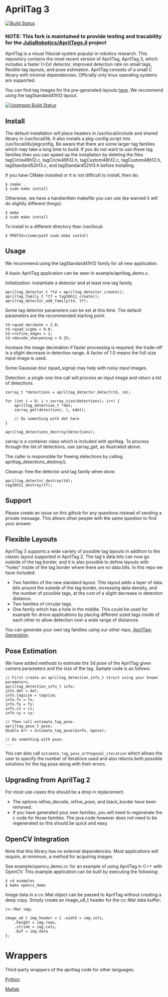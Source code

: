 # AprilTag 3
[![Build Status](https://travis-ci.org/Affie/apriltags.svg?branch=master)](https://travis-ci.org/Affie/apriltags)

### NOTE: This fork is maintained to provide testing and tracability for the [JuliaRobotics/AprilTags.jl](https://github.com/JuliaRobotics/AprilTags.jl) project

AprilTag is a visual fiducial system popular in robotics research. This repository contains the most recent version of AprilTag, AprilTag 3, which includes a faster (>2x) detector, improved detection rate on small tags, flexible tag layouts, and pose estimation. AprilTag consists of a small C library with minimal dependencies. Officially only linux operating systems are supported.

You can find tag images for the pre-generated layouts [here](https://github.com/AprilRobotics/apriltag-imgs). We recommend using the tagStandard41h12 layout.

[![Upstream Build Status](https://travis-ci.org/AprilRobotics/apriltag.svg?branch=master)](https://travis-ci.org/AprilRobotics/apriltag)

## Install

The default installation will place headers in /usr/local/include and
shared library in /usr/local/lib. It also installs a pkg-config script
into /usr/local/lib/pkgconfig. Be aware that there are some larger tag families which may take a long time to build. If you do not want to use these tag families then you can speed up the installation by deleting the files tagCircle49h12.c, tagCircle49h12.h, tagCustom48h12.c, tagCustom48h12.h, tagStandard52h13.c, and tagStandard52h13.h before installing.

If you have CMake installed or it is not difficult to install, then do:

    $ cmake .
    $ sudo make install

Otherwise, we have a handwritten makefile you can use (be warned it will do slightly different things):

    $ make
    $ sudo make install

To install to a different directory than /usr/local:

    $ PREFIX=/some/path sudo make install


## Usage

We recommend using the tagStandard41h12 family for all new application.

A basic AprilTag application can be seen in example/apriltag_demo.c.


Initialization: instantiate a detector and at least one tag family.

    apriltag_detector_t *td = apriltag_detector_create();
    apriltag_family_t *tf = tag36h11_create();
    apriltag_detector_add_family(td, tf);

Some tag detector parameters can be set at this time.
The default parameters are the recommended starting point.

    td->quad_decimate = 2.0;
    td->quad_sigma = 0.0;
    td->refine_edges = 1;
    td->decode_sharpening = 0.25;

Increase the image decimation if faster processing is required; the
trade-off is a slight decrease in detection range. A factor of 1.0
means the full-size input image is used.

Some Gaussian blur (quad_sigma) may help with noisy input images.


Detection: a single one-line call will process an input image
and return a list of detections.

    zarray_t *detections = apriltag_detector_detect(td, im);

    for (int i = 0; i < zarray_size(detections); i++) {
        apriltag_detection_t *det;
        zarray_get(detections, i, &det);

        // Do something with det here
    }

    apriltag_detections_destroy(detections);

zarray is a container class which is included with apriltag.
To process through the list of detections, use zarray_get,
as illustrated above.

The caller is responsible for freeing detections by calling
apriltag_detections_destroy().


Cleanup: free the detector and tag family when done.

    apriltag_detector_destroy(td);
    tag36h11_destroy(tf);

## Support

Please create an issue on this github for any questions instead of sending a private message. This allows other people with the same question to find your answer.

## Flexible Layouts

AprilTag 3 supports a wide variety of possible tag layouts in addition to the classic layout supported in AprilTag 2. The tag's data bits can now go outside of the tag border, and it is also possible to define layouts with "holes" inside of the tag border where there are no data bits. In this repo we have included:

* Two families of the new standard layout. This layout adds a layer of data bits around the outside of the tag border, increasing data density, and the number of possible tags, at the cost of a slight decrease in detection distance.
* Two families of circular tags.
* One family which has a hole in the middle. This could be used for example for drone applications by placing different sized tags inside of each other to allow detection over a wide range of distances.

You can generate your own tag families using our other repo, [AprilTag-Generation](https://github.com/AprilRobotics/apriltag-generation).

## Pose Estimation

We have added methods to estimate the 3d pose of the AprilTag given camera parameters and the size of the tag. Sample code is as follows:

    // First create an apriltag_detection_info_t struct using your known parameters.
    apriltag_detection_info_t info;
    info.det = det;
    info.tagsize = tagsize;
    info.fx = fx;
    info.fy = fy;
    info.cx = cx;
    info.cy = cy;

    // Then call estimate_tag_pose.
    apriltag_pose_t pose;
    double err = estimate_tag_pose(&info, &pose);

    // Do something with pose.
    ...

You can also call <code>estimate_tag_pose_orthogonal_iteration</code> which allows the user to specify the number of iterations used and also returns both possible solutions for the tag pose along with their errors.


## Upgrading from AprilTag 2

For most use-cases this should be a drop in replacement.

* The options refine_decode, refine_pose, and black_border have been removed.
* If you have generated your own families, you will need to regenerate the c code for those families. The java code however does not need to be regenerated so this should be quick and easy.




## OpenCV Integration

Note that this library has no external dependencies. Most applications
will require, at minimum, a method for acquiring images.

See example/opencv_demo.cc for an example of using AprilTag in C++ with OpenCV.
This example application can be built by executing the following:

    $ cd examples
    $ make opencv_demo

Image data in a cv::Mat object can be passed to AprilTag without creating
a deep copy. Simply create an image_u8_t header for the cv::Mat data buffer:

    cv::Mat img;

    image_u8_t img_header = { .width = img.cols,
        .height = img.rows,
        .stride = img.cols,
        .buf = img.data
    };

Wrappers
========
Third-party wrappers of the apriltag code for other languages.

[Python](https://github.com/duckietown/apriltags3-py)

[Matlab](https://github.com/alddiaz/MATLAB_AprilTag3)
